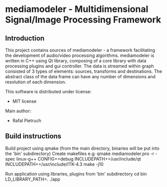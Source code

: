 mediamodeler - Multidimensional Signal/Image Processing Framework 
=================================================================

Introduction
------------

This project contains sources of mediamodeler - a framework facilitating the development of audio/video processing algorithms.
mediamodeler is written in C++ using Qt library, composing of a core library with data processing plugins and gui controller.
The data is streamed within graph consisted of 3 types of elements: sources, transforms and destinations.
The abstract class of the data frame can have any number of dimensions and resolution of each dimension.

This software is distributed under license:

* MIT license

Main author:

* Rafal Pietruch
  
    
Build instructions
------------------

Build project using qmake (from the main directory, binaries will be put into the 'bin' subdirectory)
Create makefiles e.g:
    qmake mediamodeler.pro -r -spec linux-g++ CONFIG+=debug INCLUDEPATH+=/usr/include/qt INCLUDEPATH+=/usr/include/ITK-4.3
    make -j10

Run application using libraries, plugins from 'bin' subdirectory
    cd bin
    LD_LIBRARY_PATH=. ./app

